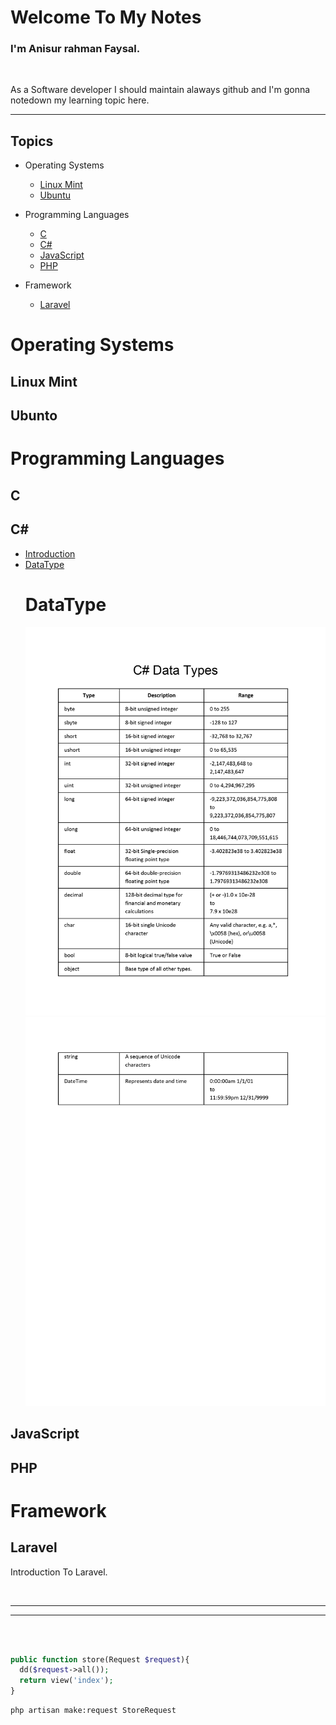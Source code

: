 # Welcome To My Notes
### I'm Anisur rahman Faysal.

<br>
<p>As a Software developer I should maintain alaways github and I'm gonna notedown my learning topic here.</p>
<hr>

## Topics

- Operating Systems
  - [Linux Mint](#linuxmint)
  - [Ubuntu](#ubuntu)


- Programming Languages
  - [C](#c)
  - [C#](#c#)
  - [JavaScript](#javascript)
  - [PHP](#php)
  
- Framework
  - [Laravel](#laravel)
# Operating Systems
## Linux Mint <a name="linuxmint"></a>  
## Ubunto <a name="ubuntu"></a>

# Programming Languages
## C <a name="c"></a> 
## C# <a name="c#">
 - [Introduction](#introduction)
 - [DataType](#datatype)
   # DataType <a name="datatype">
    <img src="images/0001.jpg">
    <img src="images/0002.jpg">
   </a>
</a>

    

## JavaScript <a name="javascript"></a> 
## PHP <a name="php"></a> 

# Framework
## Laravel <a name="laravel">
  Introduction To Laravel.
</a>

<br>
<hr>

<hr>
<br>




```php

public function store(Request $request){
  dd($request->all());
  return view('index');
}
```

```bash
php artisan make:request StoreRequest
```

